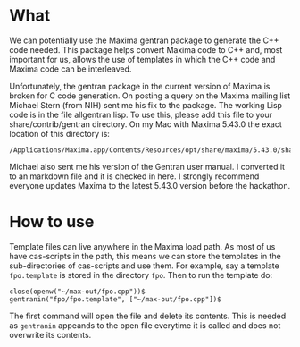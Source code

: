 # What

We can potentially use the Maxima gentran package to generate the C++
code needed. This package helps convert Maxima code to C++ and, most
important for us, allows the use of templates in which the C++ code
and Maxima code can be interleaved.

Unfortunately, the gentran package in the current version of Maxima is
broken for C code generation. On posting a query on the Maxima mailing
list Michael Stern (from NIH) sent me his fix to the package. The
working Lisp code is in the file allgentran.lisp. To use this, please
add this file to your share/contrib/gentran directory. On my Mac with
Maxima 5.43.0 the exact location of this directory is:

```
/Applications/Maxima.app/Contents/Resources/opt/share/maxima/5.43.0/share/contrib/gentran
```

Michael also sent me his version of the Gentran user manual. I
converted it to an markdown file and it is checked in here. I strongly
recommend everyone updates Maxima to the latest 5.43.0 version before
the hackathon.

# How to use

Template files can live anywhere in the Maxima load path. As most of
us have cas-scripts in the path, this means we can store the templates
in the sub-directories of cas-scripts and use them. For example, say a
template ```fpo.template``` is stored in the directory ```fpo```. Then
to run the template do:

```
close(openw("~/max-out/fpo.cpp"))$
gentranin("fpo/fpo.template", ["~/max-out/fpo.cpp"])$
```

The first command will open the file and delete its contents. This is
needed as ```gentranin``` appeands to the open file everytime it is
called and does not overwrite its contents.


